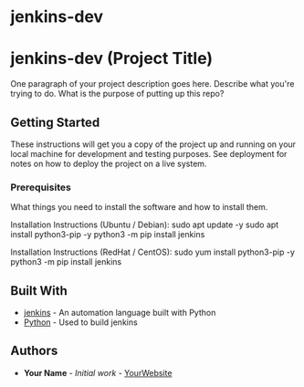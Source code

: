 # jenkins-dev

 # jenkins-dev (Project Title)
 
 One paragraph of your project description goes here. Describe what you're trying to do.
 What is the purpose of putting up this repo?
 
 ## Getting Started
 
 These instructions will get you a copy of the project up and running on your local machine
 for development and testing purposes. See deployment for notes on how to deploy the project
 on a live system.
 
 ### Prerequisites
 
 What things you need to install the software and how to install them.
 
 Installation Instructions (Ubuntu / Debian):
 sudo apt update -y
 sudo apt install python3-pip -y
 python3 -m pip install jenkins
 
 Installation Instructions (RedHat / CentOS):
 sudo yum install python3-pip -y
 python3 -m pip install jenkins
         
 ## Built With
 
 * [jenkins](https://www.jenkins.com/) - An automation language built with Python
 * [Python](https://www.python.org/) - Used to build jenkins
         
 ## Authors
 
 * **Your Name** - *Initial work* - [YourWebsite](https://example.com/)
